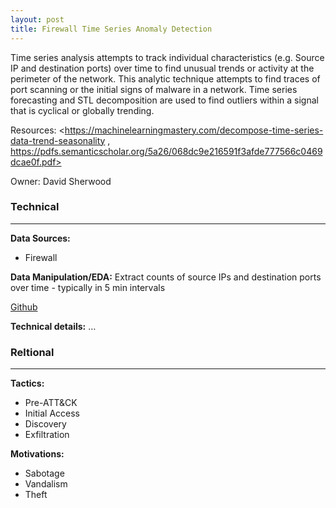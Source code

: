 ```yaml
---
layout: post
title: Firewall Time Series Anomaly Detection
---
```

Time series analysis attempts to track individual characteristics (e.g. Source IP and destination ports) over time to find unusual trends or activity at the perimeter of the network. This analytic technique attempts to find traces of port scanning or the initial signs of malware in a network. Time series forecasting and STL decomposition are used to find outliers within a signal that is cyclical or globally trending.

Resources: <https://machinelearningmastery.com/decompose-time-series-data-trend-seasonality , https://pdfs.semanticscholar.org/5a26/068dc9e216591f3afde777566c0469dcae0f.pdf>

Owner: David Sherwood

### Technical
----
**Data Sources:**
* Firewall

**Data Manipulation/EDA:** Extract counts of source IPs and destination ports over time - typically in 5 min intervals

[Github](https://github.boozallencsn.com/commercial-analytics/Lighthouse-POC-analytics/blob/master/Firewall-Timeseries-POC.ipynb)

**Technical details:** …

### Reltional
----
**Tactics:**
* Pre-ATT&CK
* Initial Access
* Discovery
* Exfiltration

**Motivations:**
* Sabotage
* Vandalism
* Theft

